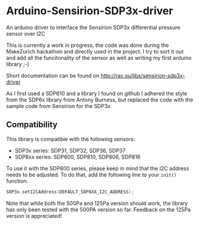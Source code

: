# Arduino-Sensirion-SDP3x-driver
An arduino driver to interface the Sensirion SDP3x differential pressure sensor over I2C

This is currently a work in progress, the code was done during the MakeZurich hackathon and directly used in the project.
I try to sort it out and add all the funcitonality of the sensor as well as writing my first arduino library ;-)

Short documentation can be found on http://rac.su/libs/sensirion-sdp3x-driver

As I first used a SDP610 and a library I found on github I adhered the style from the SDP6x library from Antony Burness, but replaced the code with the sample code from Sensirion for the SDP3x

## Compatibility
This library is compatible with the following sensors:
- SDP3x series: SDP31, SDP32, SDP36, SDP37
- SDP8xx series: SDP800, SDP810, SDP806, SDP816

To use it with the SDP800 series, please keep in mind that the I2C address
needs to be adjusted. To do that, add the following line to your `init()`
function:

```c++
SDP3x.setI2CAddress(DEFAULT_SDP8XX_I2C_ADDRESS);
```

Note that while both the 500Pa and 125Pa version should work, the library has
only been tested with the 500PA version so far. Feedback on the 125Pa version
is appreciated!
